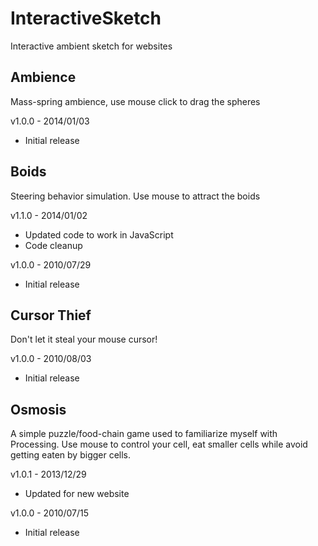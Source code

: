 InteractiveSketch
=====================

Interactive ambient sketch for websites

Ambience
-----

Mass-spring ambience, use mouse click to drag the spheres

v1.0.0 - 2014/01/03
- Initial release

Boids
-----

Steering behavior simulation. Use mouse to attract the boids

v1.1.0 - 2014/01/02
- Updated code to work in JavaScript
- Code cleanup

v1.0.0 - 2010/07/29
- Initial release

Cursor Thief
-------

Don't let it steal your mouse cursor!

v1.0.0 - 2010/08/03
- Initial release

Osmosis
-------

A simple puzzle/food-chain game used to familiarize myself with Processing. Use mouse to control your cell, eat smaller cells while avoid getting eaten by bigger cells.

v1.0.1 - 2013/12/29
- Updated for new website

v1.0.0 - 2010/07/15
- Initial release